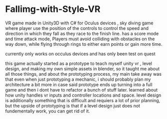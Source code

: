# Fallimg-with-Style-VR
VR game made in Unity3D with C# for Oculus devices , sky diving game where player use the position of the controls to control the speed and direction in which they fall as they race to the finish line. has a score mode and time attack mode, Players must avoid colliding with obstacles on the way down, while flying through rings to either earn points or gain more time.

currently only works on occulus devices and has only been test on quest

this game actually started as a prototype to teach myself unity vr , level design, and making my own simple assets in blender, so it taught me about all those things, and about the prototyping process, my main take away was that even when just prototyping a mechanic, i should probably plan my architecture a bit more in case said prototype ends up turning into a full game and then i dont have to refactor a bunch of stuff later.
learned about how unity handles vr inputs and controller locations and space. level design is additionally something that is difficult and requiers a lot of prior planning, but the upside of prototyping is that if a level design just does not fundementally work, you can get rid of it.
